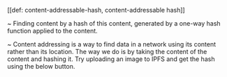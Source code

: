 [[def: content-addressable-hash, content-addressable hash]]

~ Finding content by a hash of this content, generated by a one-way hash function applied to the content.

~ Content addressing is a way to find data in a network using its content rather than its location. The way we do is by taking the content of the content and hashing it. Try uploading an image to IPFS and get the hash using the below button. 
